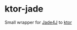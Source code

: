 # ktor-jade
Small wrapper for [Jade4J](https://github.com/neuland/jade4j) to [ktor](https://github.com/Kotlin/ktor)

